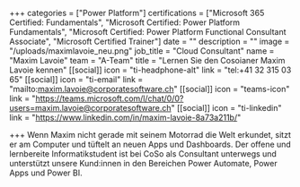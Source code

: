 +++
categories = ["Power Platform"]
certifications = ["Microsoft 365 Certified: Fundamentals", "Microsoft Certified: Power Platform Fundamentals", "Microsoft Certified: Power Platform Functional Consultant Associate", "Microsoft Certified Trainer"]
date = ""
description = ""
image = "/uploads/maximlavoie_neu.png"
job_title = "Cloud Consultant"
name = "Maxim Lavoie"
team = "A-Team"
title = "Lernen Sie den Cosoianer Maxim Lavoie kennen"
[[social]]
icon = "ti-headphone-alt"
link = "tel:+41 32 315 03 65"
[[social]]
icon = "ti-email"
link = "mailto:maxim.lavoie@corporatesoftware.ch"
[[social]]
icon = "teams-icon"
link = "https://teams.microsoft.com/l/chat/0/0?users=maxim.lavoie@corporatesoftware.ch"
[[social]]
icon = "ti-linkedin"
link = "https://www.linkedin.com/in/maxim-lavoie-8a73a211b/"

+++
Wenn Maxim nicht gerade mit seinem Motorrad die Welt erkundet, sitzt er am Computer und tüftelt an neuen Apps und Dashboards. Der offene und lernbereite Informatikstudent ist bei CoSo als Consultant unterwegs und unterstützt unsere Kund:innen in den Bereichen Power Automate, Power Apps und Power BI.